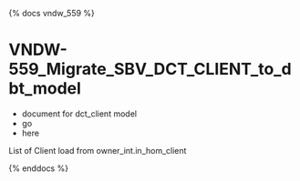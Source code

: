 {% docs vndw_559 %}

# VNDW-559_Migrate_SBV_DCT_CLIENT_to_dbt_model
- document for dct_client model
- go
- here

List of Client load from owner_int.in_hom_client 
 
{% enddocs %}